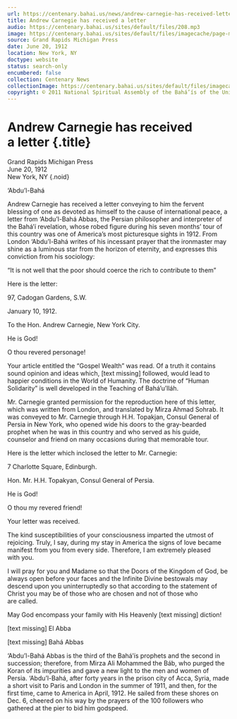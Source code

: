 ```yaml
---
url: https://centenary.bahai.us/news/andrew-carnegie-has-received-letter
title: Andrew Carnegie has received a letter
audio: https://centenary.bahai.us/sites/default/files/208.mp3
image: https://centenary.bahai.us/sites/default/files/imagecache/page-main-image/images/press_clippings/06-20-1912%20Grand%20Rapids%20Mich%20Press%20Andrew%20Carnegie%20has%20received%20a%20letter.png
source: Grand Rapids Michigan Press
date: June 20, 1912
location: New York, NY
doctype: website
status: search-only
encumbered: false
collection: Centenary News
collectionImage: https://centenary.bahai.us/sites/default/files/imagecache/theme-image/main_image/abdulbaha-overview-small_0.jpg
copyright: © 2011 National Spiritual Assembly of the Bahá’ís of the United States
---
```



# Andrew Carnegie has received a letter {.title}

Grand Rapids Michigan Press  
June 20, 1912  
New York, NY
{.noid}  



‘Abdu’l-Bahá

Andrew Carnegie has received a letter conveying to him the fervent blessing of one as devoted as himself to the cause of international peace, a letter from ‘Abdu’l-Bahá Abbas, the Persian philosopher and interpreter of the Bahá’í revelation, whose robed figure during his seven months’ tour of this country was one of America’s most picturesque sights in 1912. From London ‘Abdu’l-Bahá writes of his incessant prayer that the ironmaster may shine as a luminous star from the horizon of eternity, and expresses this conviction from his sociology:

“It is not well that the poor should coerce the rich to contribute to them”

Here is the letter:

97, Cadogan Gardens, S.W.

January 10, 1912.

To the Hon. Andrew Carnegie, New York City.

He is God!

O thou revered personage!

Your article entitled the “Gospel Wealth” was read. Of a truth it contains sound opinion and ideas which, \[text missing\] followed, would lead to happier conditions in the World of Humanity. The doctrine of “Human Solidarity” is well developed in the Teaching of Bahá’u’lláh.

Mr. Carnegie granted permission for the reproduction here of this letter, which was written from London, and translated by Mirza Ahmad Sohrab. It was conveyed to Mr. Carnegie through H.H. Topakjan, Consul General of Persia in New York, who opened wide his doors to the gray-bearded prophet when he was in this country and who served as his guide, counselor and friend on many occasions during that memorable tour.

Here is the letter which inclosed the letter to Mr. Carnegie:

7 Charlotte Square, Edinburgh.

Hon. Mr. H.H. Topakyan, Consul General of Persia.

He is God!

O thou my revered friend!

Your letter was received.

The kind susceptibilities of your consciousness imparted the utmost of rejoicing. Truly, I say, during my stay in America the signs of love became manifest from you from every side. Therefore, I am extremely pleased with you.

I will pray for you and Madame so that the Doors of the Kingdom of God, be always open before your faces and the Infinite Divine bestowals may descend upon you uninterruptedly so that according to the statement of Christ you may be of those who are chosen and not of those who are called.

May God encompass your family with His Heavenly \[text missing\] diction!

\[text missing\] El Abba

\[text missing\] Bahá Abbas

‘Abdu’l-Bahá Abbas is the third of the Bahá’ís prophets and the second in succession; therefore, from Mirza Ali Mohammed the Báb, who purged the Koran of its impurities and gave a new light to the men and women of Persia. ‘Abdu’l-Bahá, after forty years in the prison city of Acca, Syria, made a short visit to Paris and London in the summer of 1911, and then, for the first time, came to America in April, 1912. He sailed from these shores on Dec. 6, cheered on his way by the prayers of the 100 followers who gathered at the pier to bid him godspeed.